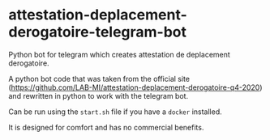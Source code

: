 # attestation-deplacement-derogatoire-telegram-bot
Python bot for telegram which creates attestation de deplacement derogatoire.

A python bot code that was taken from the official site (https://github.com/LAB-MI/attestation-deplacement-derogatoire-q4-2020) and rewritten in python to work with the telegram bot. 

Can be run using the `start.sh` file if you have a `docker` installed.

It is designed for comfort and has no commercial benefits.
